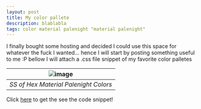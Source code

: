 ```yaml
---
layout: post
title: My color pallete
description: blablabla
tags: color material palenight "material palenight"
---
```


I finally bought some hosting and decided I could use this space for whatever the fuck I wanted... hence I will start by posting something useful to me :P bellow I will attach a .css file snippet of my favorite color palletes


| ![image](http://erick-garcia.com/blog/assets/img/colors.png) | 
|:--:| 
| *SS of Hex Material Palenight Colors* |

Click [here](https://github.com/garciaErick/dotfiles/blob/master/colors/colors.css) to get the see the code snippet!
